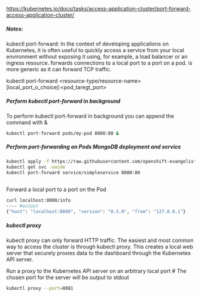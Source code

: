 
https://kubernetes.io/docs/tasks/access-application-cluster/port-forward-access-application-cluster/


##### Notes:
kubectl port-forward:
In the context of developing applications on Kubernetes, it is often useful to quickly access a service from your local environment without exposing it using, for example, a load balancer or an ingress resource. forwards connections to a local port to a port on a pod. is more generic as it can forward TCP traffic.

kubectl port-forward <resource-type/resource-name> [local_port_o_choice]:<pod_taregt_port>


##### Perform kubectl port-forward in background

To perform kubectl port-forward in background you can append the command with &

``````sh
kubectl port-forward pods/my-pod 8080:80 &

``````
##### Perform port-forwarding on Pods MongoDB deployment and service

``````sh
kubectl apply -f https://raw.githubusercontent.com/openshift-evangelists/kbe/main/specs/pf/app.yaml
kubectl get svc -owide
kubectl port-forward service/simpleservice 8080:80
          
``````
Forward a local port to a port on the Pod
``````sh
curl localhost:8080/info
---- #output
{"host": "localhost:8080", "version": "0.5.0", "from": "127.0.0.1"}
``````

##### kubectl proxy
kubectl proxy can only forward HTTP traffic.
The easiest and most common way to access the cluster is through kubectl proxy. This creates a local web server that securely proxies data to the dashboard through the Kubernetes API server.

Run a proxy to the Kubernetes API server on an arbitrary local port # The chosen port for the server will be output to stdout
``````sh
kubectl proxy --port=8081
          
``````
